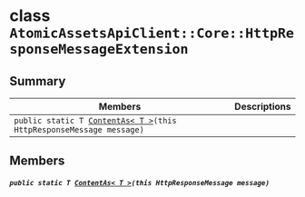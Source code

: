# class `AtomicAssetsApiClient::Core::HttpResponseMessageExtension` 

## Summary

 Members                                | Descriptions                                
----------------------------------------|---------------------------------------------
`public static T `[`ContentAs< T >`](#class_atomic_assets_api_client_1_1_core_1_1_http_response_message_extension_1a57e7725a539507500b95dec7bed70785)`(this HttpResponseMessage message)` | 

## Members

##### `public static T `[`ContentAs< T >`](#class_atomic_assets_api_client_1_1_core_1_1_http_response_message_extension_1a57e7725a539507500b95dec7bed70785)`(this HttpResponseMessage message)` 

